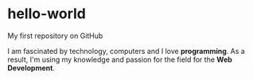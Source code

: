 # hello-world

My first repository on GitHub

I am fascinated by technology, computers and I love **programming**. As a result, I'm using my knowledge and passion for the field for the **Web Development**.
